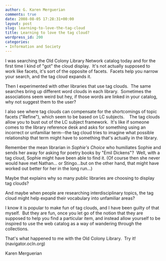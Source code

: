 ```yaml
---
author: G. Karen Merguerian
comments: true
date: 2008-08-05 17:28:31+00:00
layout: post
slug: learning-to-love-the-tag-cloud
title: Learning to love the tag cloud?
wordpress_id: 200
categories:
- Information and Society
---
```


I was searching the Old Colony Library Network catalog today and for the first time I kind of "got" the cloud display.  It's not actually supposed to work like facets, it's sort of the opposite of facets.  Facets help you narrow your search, and the tag cloud expands it.

Then I experimented with other libraries that use tag clouds.  The same searches bring up different word clouds in each library.  Sometimes the associations seem weird but hey, if those words are linked in your catalog, why not suggest them to the user?

I also see where tag clouds can compensate for the shortcomings of topic facets ("Refine"), which seem to be based on LC subjects.    The tag clouds allow you to bust out of the LC subject framework.  It's like if someone comes to the library reference desk and asks for something using an incorrect or unfamiliar term--the tag cloud tries to imagine what possible relationship that term might have to something that's actually in the library.

Remember the mean librarian in _Sophie's Choice_ who humiliates Sophie and sends her away for asking for poetry books by "Emil Dickens"?  Well, with a tag cloud, Sophie might have been able to find it. (Of course then she never would have met Nathan... or Stingo...but on the other hand, that might have worked out better for her in the long run...)

Maybe that explains why so many public libraries are choosing to display tag clouds?

And maybe when people are researching interdisciplinary topics, the tag cloud might help expand their vocabulary into unfamiliar areas?

I know it is popular to make fun of tag clouds, and I have been guilty of that myself.  But they are fun, once you let go of the notion that they are supposed to help you find a particular item, and instead allow yourself to be inspired to use the web catalog as a way of wandering through the collections.

That's what happened to me with the Old Colony Library.  Try it! (navigator.ocln.org)

Karen Merguerian
